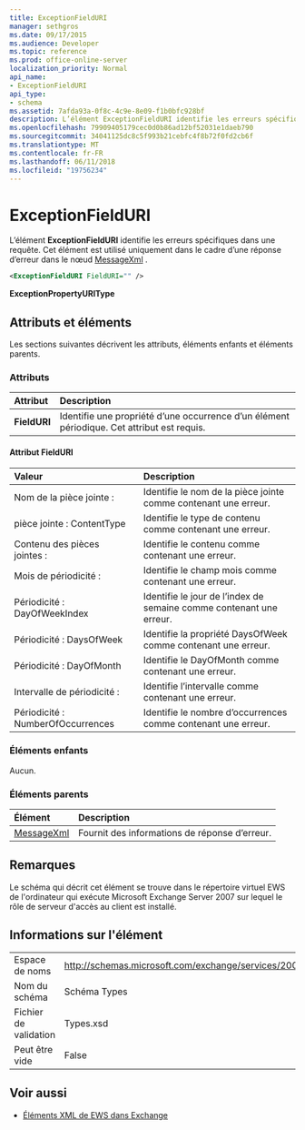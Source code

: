 ```yaml
---
title: ExceptionFieldURI
manager: sethgros
ms.date: 09/17/2015
ms.audience: Developer
ms.topic: reference
ms.prod: office-online-server
localization_priority: Normal
api_name:
- ExceptionFieldURI
api_type:
- schema
ms.assetid: 7afda93a-0f8c-4c9e-8e09-f1b0bfc928bf
description: L’élément ExceptionFieldURI identifie les erreurs spécifiques dans une requête. Cet élément est utilisé uniquement dans le cadre d’une réponse d’erreur dans le nœud MessageXml.
ms.openlocfilehash: 79909405179cec0d0b86ad12bf52031e1daeb790
ms.sourcegitcommit: 34041125dc8c5f993b21cebfc4f8b72f0fd2cb6f
ms.translationtype: MT
ms.contentlocale: fr-FR
ms.lasthandoff: 06/11/2018
ms.locfileid: "19756234"
---
```

# <a name="exceptionfielduri"></a>ExceptionFieldURI

L’élément **ExceptionFieldURI** identifie les erreurs spécifiques dans une requête. Cet élément est utilisé uniquement dans le cadre d’une réponse d’erreur dans le nœud [MessageXml](messagexml.md) . 
  
```xml
<ExceptionFieldURI FieldURI="" />
```

 **ExceptionPropertyURIType**
## <a name="attributes-and-elements"></a>Attributs et éléments

Les sections suivantes décrivent les attributs, éléments enfants et éléments parents.
  
### <a name="attributes"></a>Attributs

|**Attribut**|**Description**|
|:-----|:-----|
|**FieldURI** <br/> |Identifie une propriété d’une occurrence d’un élément périodique. Cet attribut est requis.  <br/> |
   
#### <a name="fielduri-attribute"></a>Attribut FieldURI

|**Valeur**|**Description**|
|:-----|:-----|
|Nom de la pièce jointe :  <br/> |Identifie le nom de la pièce jointe comme contenant une erreur.  <br/> |
|pièce jointe : ContentType  <br/> |Identifie le type de contenu comme contenant une erreur.  <br/> |
|Contenu des pièces jointes :  <br/> |Identifie le contenu comme contenant une erreur.  <br/> |
|Mois de périodicité :  <br/> |Identifie le champ mois comme contenant une erreur.  <br/> |
|Périodicité : DayOfWeekIndex  <br/> |Identifie le jour de l’index de semaine comme contenant une erreur.  <br/> |
|Périodicité : DaysOfWeek  <br/> |Identifie la propriété DaysOfWeek comme contenant une erreur.  <br/> |
|Périodicité : DayOfMonth  <br/> |Identifie le DayOfMonth comme contenant une erreur.  <br/> |
|Intervalle de périodicité :  <br/> |Identifie l’intervalle comme contenant une erreur.  <br/> |
|Périodicité : NumberOfOccurrences  <br/> |Identifie le nombre d’occurrences comme contenant une erreur.  <br/> |
   
### <a name="child-elements"></a>Éléments enfants

Aucun.
  
### <a name="parent-elements"></a>Éléments parents

|**Élément**|**Description**|
|:-----|:-----|
|[MessageXml](messagexml.md) <br/> |Fournit des informations de réponse d’erreur.  <br/> |
   
## <a name="remarks"></a>Remarques

Le schéma qui décrit cet élément se trouve dans le répertoire virtuel EWS de l'ordinateur qui exécute Microsoft Exchange Server 2007 sur lequel le rôle de serveur d'accès au client est installé.
  
## <a name="element-information"></a>Informations sur l'élément

|||
|:-----|:-----|
|Espace de noms  <br/> |http://schemas.microsoft.com/exchange/services/2006/types  <br/> |
|Nom du schéma  <br/> |Schéma Types  <br/> |
|Fichier de validation  <br/> |Types.xsd  <br/> |
|Peut être vide  <br/> |False  <br/> |
   
## <a name="see-also"></a>Voir aussi



- [Éléments XML de EWS dans Exchange](ews-xml-elements-in-exchange.md)

